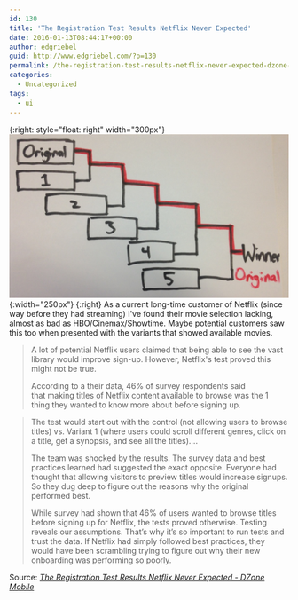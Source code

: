 ```yaml
---
id: 130
title: 'The Registration Test Results Netflix Never Expected'
date: 2016-01-13T08:44:17+00:00
author: edgriebel
guid: http://www.edgriebel.com/?p=130
permalink: /the-registration-test-results-netflix-never-expected-dzone-mobile/
categories:
  - Uncategorized
tags:
  - ui
---
```

{:right: style="float: right" width="300px"}
![netflix](../wp-content/uploads/2016/01/Netflix-Results.png){:width="250px"}
{:right}
As a current long-time customer of Netflix (since way before they had streaming) I've found their movie selection lacking, almost as bad as HBO/Cinemax/Showtime. Maybe potential customers saw this too when presented with the variants that showed available movies.

>A lot of potential Netflix users claimed that being able to see the vast library would improve sign-up. However, Netflix's test proved this might not be true.
>
>According to a their data, 46% of survey respondents said that making titles of Netflix content available to browse was the 1 thing they wanted to know more about before signing up.
<!--more-->
>
>The test would start out with the control (not allowing users to browse titles) vs. Variant 1 (where users could scroll different genres, click on a title, get a synopsis, and see all the titles).... 
>
>The team was shocked by the results. The survey data and best practices learned had suggested the exact opposite. Everyone had thought that allowing visitors to preview titles would increase signups. So they dug deep to figure out the reasons why the original performed best.
>
>While survey had shown that 46% of users wanted to browse titles before signing up for Netflix, the tests proved otherwise. Testing reveals our assumptions. That’s why it’s so important to run tests and trust the data. If Netflix had simply followed best practices, they would have been scrambling trying to figure out why their new onboarding was performing so poorly.

Source: <em><a href="https://dzone.com/articles/the-registration-test-results-netflix-never-expect">The Registration Test Results Netflix Never Expected - DZone Mobile</a></em>
